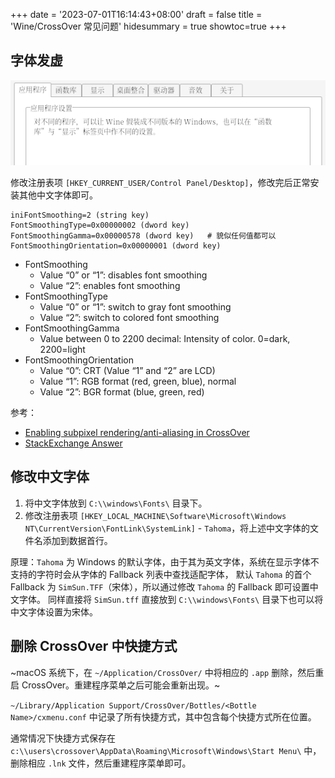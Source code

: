 +++
date = '2023-07-01T16:14:43+08:00'
draft = false
title = 'Wine/CrossOver 常见问题'
hidesummary = true
showtoc=true
+++

## 字体发虚

![WineCfg](./images/winecfg_font_gray.png)

修改注册表项 `[HKEY_CURRENT_USER/Control Panel/Desktop]`，修改完后正常安装其他中文字体即可。

```text
iniFontSmoothing=2 (string key)
FontSmoothingType=0x00000002 (dword key)
FontSmoothingGamma=0x00000578 (dword key)   # 貌似任何值都可以
FontSmoothingOrientation=0x00000001 (dword key) 
```

* FontSmoothing
    * Value “0” or “1”: disables font smoothing
    * Value “2”: enables font smoothing
* FontSmoothingType
    * Value “0” or “1”: switch to gray font smoothing
    * Value “2”: switch to colored font smoothing
* FontSmoothingGamma
    * Value between 0 to 2200 decimal: Intensity of color. 0=dark, 2200=light
* FontSmoothingOrientation
    * Value “0”: CRT (Value “1” and “2” are LCD)
    * Value “1”: RGB format (red, green, blue), normal
    * Value “2”: BGR format (blue, green, red)

参考：
* [Enabling subpixel rendering/anti-aliasing in CrossOver](https://www.codeweavers.com/support/wiki/linux/faq/cxofficeantialias)
* [StackExchange Answer](https://superuser.com/a/945614)

## 修改中文字体

1. 将中文字体放到 `C:\\windows\Fonts\` 目录下。
2. 修改注册表项 `[HKEY_LOCAL_MACHINE\Software\Microsoft\Windows NT\CurrentVersion\FontLink\SystemLink]` - `Tahoma`，将上述中文字体的文件名添加到数据首行。

原理：`Tahoma` 为 Windows 的默认字体，由于其为英文字体，系统在显示字体不支持的字符时会从字体的 Fallback 列表中查找适配字体，
默认 `Tahoma` 的首个 Fallback 为 `SimSun.TFF`（宋体），所以通过修改 `Tahoma` 的 Fallback 即可设置中文字体。
同样直接将 `SimSun.tff` 直接放到 `C:\\windows\Fonts\` 目录下也可以将中文字体设置为宋体。

## 删除 CrossOver 中快捷方式

~macOS 系统下，在 `~/Application/CrossOver/` 中将相应的 `.app` 删除，然后重启 CrossOver。重建程序菜单之后可能会重新出现。~

`~/Library/Application Support/CrossOver/Bottles/<Bottle Name>/cxmenu.conf` 中记录了所有快捷方式，其中包含每个快捷方式所在位置。

通常情况下快捷方式保存在 `c:\\users\crossover\AppData\Roaming\Microsoft\Windows\Start Menu\` 中，删除相应 `.lnk` 文件，然后重建程序菜单即可。